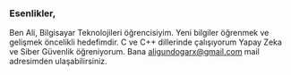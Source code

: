 ### Esenlikler,
Ben Ali, Bilgisayar Teknolojileri öğrencisiyim.
Yeni bilgiler öğrenmek ve gelişmek öncelikli hedefimdir.
C ve C++ dillerinde çalışıyorum
Yapay Zeka ve Siber Güvenlik öğreniyorum.
Bana aligundogarx@gmail.com mail adresimden ulaşabilirsiniz.
<!--
**aligundogar/aligundogar** is a ✨ _special_ ✨ repository because its `README.md` (this file) appears on your GitHub profile.

Here are some ideas to get you started:

- 🔭 I’m currently working on ...
- 🌱 I’m currently learning ...
- 👯 I’m looking to collaborate on ...
- 🤔 I’m looking for help with ...
- 💬 Ask me about ...
- 📫 How to reach me: ...
- 😄 Pronouns: ...
- ⚡ Fun fact: ...
-->
